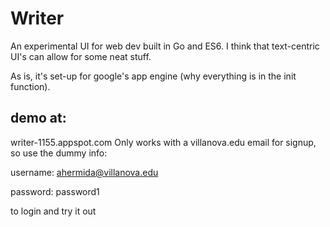 # Writer
An experimental UI for web dev built in Go and ES6.
I think that text-centric UI's can allow for some neat stuff.

As is, it's set-up for google's app engine (why everything is in the init function).
## demo at:
writer-1155.appspot.com
Only works with a villanova.edu email for signup, so use the dummy info:

username: ahermida@villanova.edu

password: password1

to login and try it out
